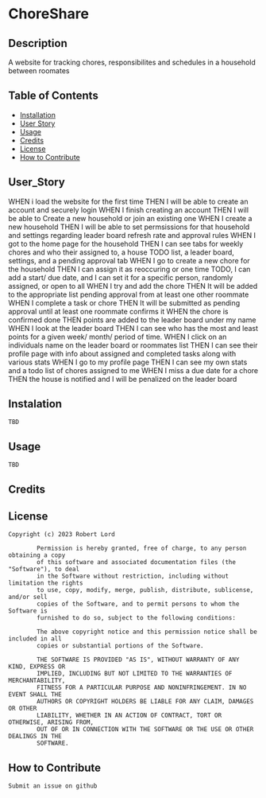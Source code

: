 # ChoreShare

## Description

A website for tracking chores, responsibilites and schedules in a household between roomates


## Table of Contents

- [Installation](#Installation)
- [User Story](#User_Story)
- [Usage](#Usage)
- [Credits](#Credits)
- [License](#License)
- [How to Contribute](#How)


## User_Story 


WHEN i load the website for the first time 
THEN I will be able to create an account and securely login
WHEN I finish creating an account 
THEN I will be able to Create a new household or join an existing one
WHEN I create a new household
THEN I will be able to set permsissions for that household and settings regarding leader board refresh rate and approval rules
WHEN I got to the home page for the household
THEN I can see tabs for weekly chores and who their assigned to, a house TODO list, a leader board, settings, and a pending approval tab
WHEN I go to create a new chore for the household
THEN I can assign it as reoccuring or one time TODO, I can add a start/ due date, and I can set it for a specific person, randomly assigned, or open to all
WHEN I try and add the chore
THEN It will be added to the appropriate list pending approval from at least one other roommate
WHEN I complete a task or chore
THEN It will be submitted as pending approval until at least one roommate confirms it
WHEN the chore is confirmed done
THEN points are added to the leader board under my name
WHEN I look at the leader board
THEN I can see who has the most and least points for a given week/ month/ period of time.
WHEN I click on an individuals name on the leader board or roommates list
THEN I can see their profile page with info about assigned and completed tasks along with various stats
WHEN I go to my profile page
THEN I can see my own stats and a todo list of chores assigned to me
WHEN I miss a due date for a chore
THEN the house is notified and I will be penalized on the leader board


## Instalation

    TBD


## Usage

    TBD

## Credits


## License

    Copyright (c) 2023 Robert Lord

            Permission is hereby granted, free of charge, to any person obtaining a copy
            of this software and associated documentation files (the "Software"), to deal
            in the Software without restriction, including without limitation the rights
            to use, copy, modify, merge, publish, distribute, sublicense, and/or sell
            copies of the Software, and to permit persons to whom the Software is
            furnished to do so, subject to the following conditions:
            
            The above copyright notice and this permission notice shall be included in all
            copies or substantial portions of the Software.
            
            THE SOFTWARE IS PROVIDED "AS IS", WITHOUT WARRANTY OF ANY KIND, EXPRESS OR
            IMPLIED, INCLUDING BUT NOT LIMITED TO THE WARRANTIES OF MERCHANTABILITY,
            FITNESS FOR A PARTICULAR PURPOSE AND NONINFRINGEMENT. IN NO EVENT SHALL THE
            AUTHORS OR COPYRIGHT HOLDERS BE LIABLE FOR ANY CLAIM, DAMAGES OR OTHER
            LIABILITY, WHETHER IN AN ACTION OF CONTRACT, TORT OR OTHERWISE, ARISING FROM,
            OUT OF OR IN CONNECTION WITH THE SOFTWARE OR THE USE OR OTHER DEALINGS IN THE
            SOFTWARE.

## How to Contribute

    Submit an issue on github


